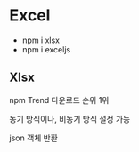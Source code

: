 # Excel
- npm i xlsx
- npm i exceljs

## Xlsx
npm Trend 다운로드 순위 1위   

동기 방식이나, 비동기 방식 설정 가능   

json 객체 반환   

